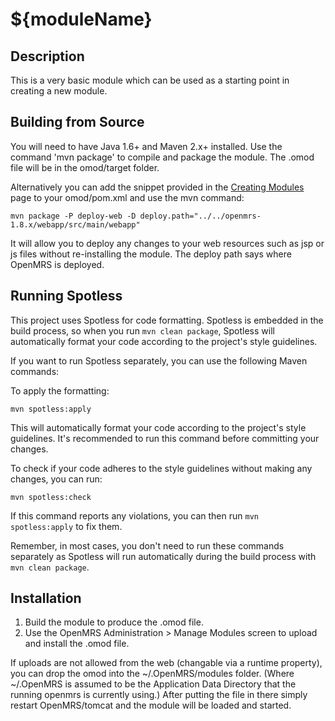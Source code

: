 ${moduleName}
==========================

Description
-----------
This is a very basic module which can be used as a starting point in creating a new module.

Building from Source
--------------------
You will need to have Java 1.6+ and Maven 2.x+ installed.  Use the command 'mvn package' to 
compile and package the module.  The .omod file will be in the omod/target folder.

Alternatively you can add the snippet provided in the [Creating Modules](https://wiki.openmrs.org/x/cAEr) page to your 
omod/pom.xml and use the mvn command:

    mvn package -P deploy-web -D deploy.path="../../openmrs-1.8.x/webapp/src/main/webapp"

It will allow you to deploy any changes to your web 
resources such as jsp or js files without re-installing the module. The deploy path says 
where OpenMRS is deployed.

Running Spotless
----------------
This project uses Spotless for code formatting. Spotless is embedded in the build process, so when you run `mvn clean package`, Spotless will automatically format your code according to the project's style guidelines.

If you want to run Spotless separately, you can use the following Maven commands:

To apply the formatting:

    mvn spotless:apply

This will automatically format your code according to the project's style guidelines. It's recommended to run this command before committing your changes.

To check if your code adheres to the style guidelines without making any changes, you can run:

    mvn spotless:check

If this command reports any violations, you can then run `mvn spotless:apply` to fix them.

Remember, in most cases, you don't need to run these commands separately as Spotless will run automatically during the build process with `mvn clean package`.

Installation
------------
1. Build the module to produce the .omod file.
2. Use the OpenMRS Administration > Manage Modules screen to upload and install the .omod file.

If uploads are not allowed from the web (changable via a runtime property), you can drop the omod
into the ~/.OpenMRS/modules folder.  (Where ~/.OpenMRS is assumed to be the Application 
Data Directory that the running openmrs is currently using.)  After putting the file in there 
simply restart OpenMRS/tomcat and the module will be loaded and started.
